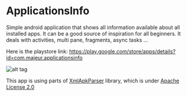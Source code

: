 # ApplicationsInfo

Simple android application that shows all information available about all installed apps.
It can be a good source of inspiration for all beginners. It deals with activities, multi pane, fragments, async tasks ... 

Here is the playstore link:
https://play.google.com/store/apps/details?id=com.majeur.applicationsinfo

![alt tag](https://raw.githubusercontent.com/MajeurAndroid/Applications-Info/master/web_res/device-2015-04-08-010322.png)

This app is using parts of [XmlApkParser](http://code.google.com/p/xml-apk-parser/) library, which is under [Apache License 2.0](http://www.apache.org/licenses/LICENSE-2.0)
